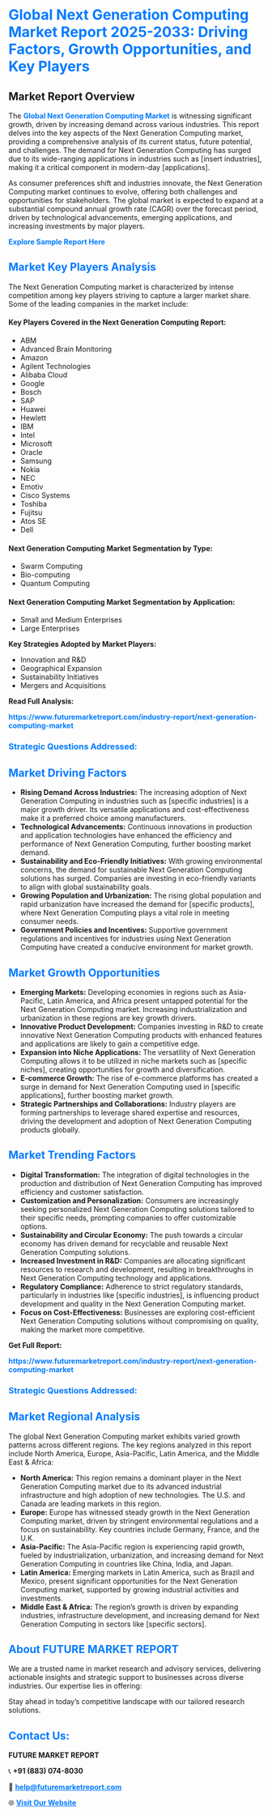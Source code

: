 <h1 style="color: #007BFF;">Global Next Generation Computing Market Report 2025-2033: Driving Factors, Growth Opportunities, and Key Players</h1>

<section id="overview">
<h2>Market Report Overview</h2>
<p>The <a href="https://www.futuremarketreport.com/industry-report/next-generation-computing-market" style="color: #007BFF; text-decoration: none;"><strong>Global Next Generation Computing Market</strong></a> is witnessing significant growth, driven by increasing demand across various industries. This report delves into the key aspects of the Next Generation Computing market, providing a comprehensive analysis of its current status, future potential, and challenges. The demand for Next Generation Computing has surged due to its wide-ranging applications in industries such as [insert industries], making it a critical component in modern-day [applications].</p>
<p>As consumer preferences shift and industries innovate, the Next Generation Computing market continues to evolve, offering both challenges and opportunities for stakeholders. The global market is expected to expand at a substantial compound annual growth rate (CAGR) over the forecast period, driven by technological advancements, emerging applications, and increasing investments by major players.</p>
</section>

<section id="overview">
<p><a href="https://www.futuremarketreport.com/request-sample/reportId=27777" style="color: #007BFF; text-decoration: none;"><strong>Explore Sample Report Here</strong></a></p>
</section>

<section id="key-players">
<h2 style="color: #007BFF;">Market Key Players Analysis</h2>
<p>The Next Generation Computing market is characterized by intense competition among key players striving to capture a larger market share. Some of the leading companies in the market include:</p>
<h4>Key Players Covered in the Next Generation Computing Report:</h4>
<ul><li>ABM</li><li>Advanced Brain Monitoring</li><li>Amazon</li><li>Agilent Technologies</li><li>Alibaba Cloud</li><li>Google</li><li>Bosch</li><li>SAP</li><li>Huawei</li><li>Hewlett</li><li>IBM</li><li>Intel</li><li>Microsoft</li><li>Oracle</li><li>Samsung</li><li>Nokia</li><li>NEC</li><li>Emotiv</li><li>Cisco Systems</li><li>Toshiba</li><li>Fujitsu</li><li>Atos SE</li><li>Dell</li></ul>
<h4>Next Generation Computing Market Segmentation by Type:</h4>
<ul><li>Swarm Computing</li><li>Bio-computing</li><li>Quantum Computing</li></ul>

<h4>Next Generation Computing Market Segmentation by Application:</h4>
<ul><li>Small and Medium Enterprises</li><li>Large Enterprises</li></ul>
<p><strong>Key Strategies Adopted by Market Players:</strong></p>
<ul>
<li>Innovation and R&D</li>
<li>Geographical Expansion</li>
<li>Sustainability Initiatives</li>
<li>Mergers and Acquisitions</li>
</ul>
</section>

<section>
<p><strong>Read Full Analysis: </strong></p><a href="https://www.futuremarketreport.com/industry-report/next-generation-computing-market" style="color: #007BFF; text-decoration: none;"><strong>https://www.futuremarketreport.com/industry-report/next-generation-computing-market</strong></a>
<h3 style="color: #007BFF;">Strategic Questions Addressed:</h3>
</section>

<section id="driving-factors">
<h2 style="color: #007BFF;">Market Driving Factors</h2>
<ul>
<li><strong>Rising Demand Across Industries:</strong> The increasing adoption of Next Generation Computing in industries such as [specific industries] is a major growth driver. Its versatile applications and cost-effectiveness make it a preferred choice among manufacturers.</li>
<li><strong>Technological Advancements:</strong> Continuous innovations in production and application technologies have enhanced the efficiency and performance of Next Generation Computing, further boosting market demand.</li>
<li><strong>Sustainability and Eco-Friendly Initiatives:</strong> With growing environmental concerns, the demand for sustainable Next Generation Computing solutions has surged. Companies are investing in eco-friendly variants to align with global sustainability goals.</li>
<li><strong>Growing Population and Urbanization:</strong> The rising global population and rapid urbanization have increased the demand for [specific products], where Next Generation Computing plays a vital role in meeting consumer needs.</li>
<li><strong>Government Policies and Incentives:</strong> Supportive government regulations and incentives for industries using Next Generation Computing have created a conducive environment for market growth.</li>
</ul>
</section>

<section id="growth-opportunities">
<h2 style="color: #007BFF;">Market Growth Opportunities</h2>
<ul>
<li><strong>Emerging Markets:</strong> Developing economies in regions such as Asia-Pacific, Latin America, and Africa present untapped potential for the Next Generation Computing market. Increasing industrialization and urbanization in these regions are key growth drivers.</li>
<li><strong>Innovative Product Development:</strong> Companies investing in R&D to create innovative Next Generation Computing products with enhanced features and applications are likely to gain a competitive edge.</li>
<li><strong>Expansion into Niche Applications:</strong> The versatility of Next Generation Computing allows it to be utilized in niche markets such as [specific niches], creating opportunities for growth and diversification.</li>
<li><strong>E-commerce Growth:</strong> The rise of e-commerce platforms has created a surge in demand for Next Generation Computing used in [specific applications], further boosting market growth.</li>
<li><strong>Strategic Partnerships and Collaborations:</strong> Industry players are forming partnerships to leverage shared expertise and resources, driving the development and adoption of Next Generation Computing products globally.</li>
</ul>
</section>

<section id="trending-factors">
<h2 style="color: #007BFF;">Market Trending Factors</h2>
<ul>
<li><strong>Digital Transformation:</strong> The integration of digital technologies in the production and distribution of Next Generation Computing has improved efficiency and customer satisfaction.</li>
<li><strong>Customization and Personalization:</strong> Consumers are increasingly seeking personalized Next Generation Computing solutions tailored to their specific needs, prompting companies to offer customizable options.</li>
<li><strong>Sustainability and Circular Economy:</strong> The push towards a circular economy has driven demand for recyclable and reusable Next Generation Computing solutions.</li>
<li><strong>Increased Investment in R&D:</strong> Companies are allocating significant resources to research and development, resulting in breakthroughs in Next Generation Computing technology and applications.</li>
<li><strong>Regulatory Compliance:</strong> Adherence to strict regulatory standards, particularly in industries like [specific industries], is influencing product development and quality in the Next Generation Computing market.</li>
<li><strong>Focus on Cost-Effectiveness:</strong> Businesses are exploring cost-efficient Next Generation Computing solutions without compromising on quality, making the market more competitive.</li>
</ul>
</section>

<section>
<p><strong>Get Full Report: </strong></p><a href="https://www.futuremarketreport.com/industry-report/next-generation-computing-market" style="color: #007BFF; text-decoration: none;"><strong>https://www.futuremarketreport.com/industry-report/next-generation-computing-market</strong></a>
<h3 style="color: #007BFF;">Strategic Questions Addressed:</h3>
</section>


<section id="regional-analysis">
<h2 style="color: #007BFF;">Market Regional Analysis</h2>
<p>The global Next Generation Computing market exhibits varied growth patterns across different regions. The key regions analyzed in this report include North America, Europe, Asia-Pacific, Latin America, and the Middle East & Africa:</p>
<ul>
<li><strong>North America:</strong> This region remains a dominant player in the Next Generation Computing market due to its advanced industrial infrastructure and high adoption of new technologies. The U.S. and Canada are leading markets in this region.</li>
<li><strong>Europe:</strong> Europe has witnessed steady growth in the Next Generation Computing market, driven by stringent environmental regulations and a focus on sustainability. Key countries include Germany, France, and the U.K.</li>
<li><strong>Asia-Pacific:</strong> The Asia-Pacific region is experiencing rapid growth, fueled by industrialization, urbanization, and increasing demand for Next Generation Computing in countries like China, India, and Japan.</li>
<li><strong>Latin America:</strong> Emerging markets in Latin America, such as Brazil and Mexico, present significant opportunities for the Next Generation Computing market, supported by growing industrial activities and investments.</li>
<li><strong>Middle East & Africa:</strong> The region’s growth is driven by expanding industries, infrastructure development, and increasing demand for Next Generation Computing in sectors like [specific sectors].</li>
</ul>
</section>

<footer>
<h2 style="color: #007BFF;">About FUTURE MARKET REPORT</h2>
<p>We are a trusted name in market research and advisory services, delivering actionable insights and strategic support to businesses across diverse industries. Our expertise lies in offering:</p>

<p>Stay ahead in today’s competitive landscape with our tailored research solutions.</p>

<h2 style="color: #007BFF;">Contact Us:</h2>
<p><strong>FUTURE MARKET REPORT</strong></p>
<p>📞 <strong>+91 (883) 074-8030</strong></p>
<p>📧 <strong><a href="mailto:help@futuremarketreport.com" style="color: #007BFF;">help@futuremarketreport.com</a></strong></p>
<p>🌐 <strong><a href="https://www.futuremarketreport.com/" style="color: #007BFF;">Visit Our Website</a></strong></p>
</footer>